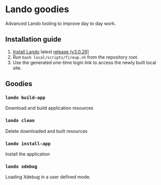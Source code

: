 # Lando goodies
Advanced Lando tooling to improve day to day work.

## Installation guide
1. [Install Lando](https://docs.lando.dev/basics/installation.html) latest [release (v3.0.26)](https://github.com/lando/lando/releases/tag/v3.0.26)
2. Run `bash local/scripts/fireup.sh` from the repository root.
3. Use the generated one-time login link to access the newly built local site.

## Goodies
### `lando build-app`
Download and build application resources

### `lando clean`
Delete downloaded and built resources

### `lando install-app`
Install the application

### `lando xdebug`
Loading Xdebug in a user defined mode.

